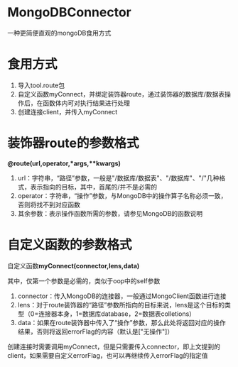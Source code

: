 # MongoDBConnector
一种更简便直观的mongoDB食用方式

# 食用方式
1. 导入tool.route包
2. 自定义函数myConnect，并绑定装饰器route，通过装饰器的数据库/数据表操作后，在函数体内可对执行结果进行处理
3. 创建连接client，并传入myConnect

# 装饰器route的参数格式
**@route(url,operator,\*args,\*\*kwargs)**
1. url：字符串，“路径”参数，一般是"/数据库/数据表"、"/数据库"、"/"几种格式，表示指向的目标，其中，首尾的/并不是必需的
2. operator：字符串，“操作”参数，与MongoDB中的操作算子名称必须一致，否则将找不到对应函数
3. 其余参数：表示操作函数所需的参数，请参见MongoDB的函数说明

# 自定义函数的参数格式
自定义函数**myConnect(connector,lens,data)**

其中，仅第一个参数是必需的，类似于oop中的self参数

1. connector：传入MongoDB的连接器，一般通过MongoClient函数进行连接
2. lens：对于route装饰器的“路径”参数所指向的目标来说，lens是这个目标的类型（0=连接器本身，1=数据库database，2=数据表colletions）
3. data：如果在route装饰器中传入了“操作”参数，那么此处将返回对应的操作结果，否则将返回errorFlag的内容（默认是["无操作"]）

创建连接时需要调用myConnect，但是只需要传入connector，即上文提到的client，如果需要自定义errorFlag，也可以再继续传入errorFlag的指定值
